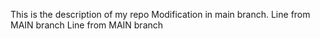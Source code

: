 This is the description of my repo
Modification in main branch.
Line from MAIN branch
Line from MAIN branch
